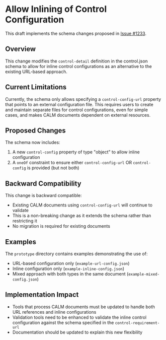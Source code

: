 # Allow Inlining of Control Configuration

This draft implements the schema changes proposed in [Issue #1233](https://github.com/finos/architecture-as-code/issues/1233).

## Overview

This change modifies the `control-detail` definition in the control.json schema to allow for inline control configurations as an alternative to the existing URL-based approach.

## Current Limitations

Currently, the schema only allows specifying a `control-config-url` property that points to an external configuration file. This requires users to create and maintain separate files for control configurations, even for simple cases, and makes CALM documents dependent on external resources.

## Proposed Changes

The schema now includes:

1. A new `control-config` property of type "object" to allow inline configuration
2. A `oneOf` constraint to ensure either `control-config-url` OR `control-config` is provided (but not both)

## Backward Compatibility

This change is backward compatible:
- Existing CALM documents using `control-config-url` will continue to validate
- This is a non-breaking change as it extends the schema rather than restricting it
- No migration is required for existing documents

## Examples

The `prototype` directory contains examples demonstrating the use of:
- URL-based configuration only (`example-url-config.json`)
- Inline configuration only (`example-inline-config.json`)
- Mixed approach with both types in the same document (`example-mixed-config.json`)

## Implementation Impact

- Tools that process CALM documents must be updated to handle both URL references and inline configurations
- Validation tools need to be enhanced to validate the inline control configuration against the schema specified in the `control-requirement-url`
- Documentation should be updated to explain this new flexibility
